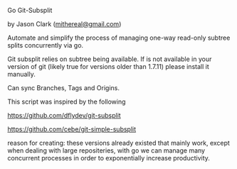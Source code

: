 Go Git-Subsplit

by Jason Clark (mithereal@gmail.com)

Automate and simplify the process of managing one-way read-only subtree splits concurrently via go.

Git subsplit relies on subtree being available. If is not available in your version of git (likely true for versions older than 1.7.11) please install it manually.


Can sync Branches, Tags and Origins.

This script was inspired by the following

https://github.com/dflydev/git-subsplit

https://github.com/cebe/git-simple-subsplit

reason for creating: these versions already existed that mainly work, except when dealing with large repositeries, with go we can 
manage many concurrent processes in order to exponentially increase productivity.
